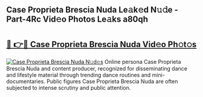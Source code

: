 ## Case Proprieta Brescia Nuda Le𝚊k𝚎d N𝚞𝚍e - Part-4Rc Vid𝚎o Photos Le𝚊ks a80qh

# <h2><a href="http://fbeovda.evod.top/?m=Case+Proprieta+Brescia+Nuda">🔗 👉🔴 Case Proprieta Brescia Nuda Vid𝚎o Ph𝚘t𝚘s</a></h2>

[![Case Proprieta Brescia Nuda N𝚞d𝚎s](https://i.imgur.com/8V9OHl7.gif)](http://fbeovda.evod.top/?m=Case+Proprieta+Brescia+Nuda)
Online persona Case Proprieta Brescia Nuda and content producer, recognized for disseminating dance and lifestyle material through trending dance routines and mini-documentaries. Public figures Case Proprieta Brescia Nuda are often subjected to intense scrutiny and public attention. 
